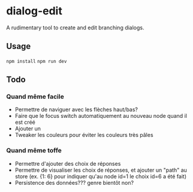 # dialog-edit

A rudimentary tool to create and edit branching dialogs.

## Usage

`npm install`
`npm run dev`

## Todo

### Quand même facile
- Permettre de naviguer avec les flèches haut/bas?
- Faire que le focus switch automatiquement au nouveau node quand il est créé
- Ajouter un <datalist> pour fournir un autocomplete au champ Character
- Tweaker les couleurs pour éviter les couleurs très pâles

### Quand même toffe
- Permettre d'ajouter des choix de réponses
- Permettre de visualiser les choix de réponses, et ajouter un "path" au store (ex. {1: 6} pour indiquer qu'au node id=1 le choix id=6 a été fait)
- Persistence des données??? genre bientôt non?
